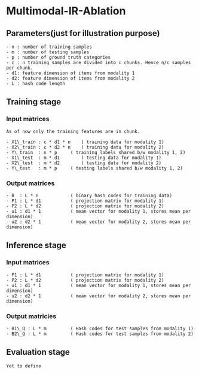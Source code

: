 # Multimodal-IR-Ablation

## Parameters(just for illustration purpose)
	- n : number of training samples
	- m : number of testing samples
	- p : number of ground truth categories
	- c : n training samples are divided into c chunks. Hence n/c samples per chunk.
	- d1: feature dimension of items from modality 1
	- d2: feature dimension of items from modality 2
	- L : hash code length

## Training stage

### Input matrices
	As of now only the training features are in chunk.

	- X1\_train : c * d1 * n 	( training data for modality 1)
	- X2\_train : c * d2 * n 	( training data for modality 2)
	- Y\_train  : n * p		( training labels shared b/w modality 1, 2)
	- X1\_test  : m * d1		( testing data for modality 1)
	- X2\_test  : m * d2		( testing data for modality 2)
	- Y\_test   : m * p		( testing labels shared b/w modality 1, 2)

### Output matrices
	- B  : L * n			( binary hash codes for training data)
	- P1 : L * d1			( projection matrix for modality 1)
	- P2 : L * d2			( projection matrix for modality 2)
	- u1 : d1 * 1			( mean vector for modality 1, stores mean per dimension)
	- u2 : d2 * 1			( mean vector for modality 2, stores mean per dimension)

## Inference stage

### Input matrices
	- P1 : L * d1			( projection matrix for modality 1)
	- P2 : L * d2			( projection matrix for modality 2)
	- u1 : d1 * 1			( mean vector for modality 1, stores mean per dimension)
	- u2 : d2 * 1			( mean vector for modality 2, stores mean per dimension)

### Output matricies
	- B1\_Q : L * m			( Hash codes for test samples from modality 1)
	- B2\_Q : L * m			( Hash codes for test samples from modality 2)

## Evaluation stage
	Yet to define
